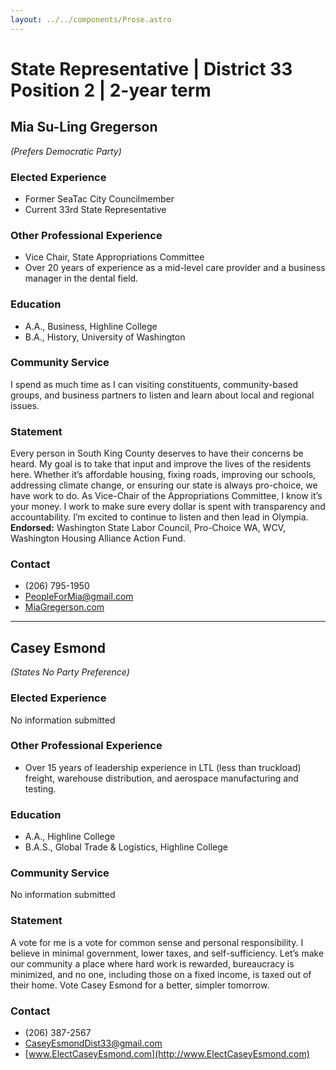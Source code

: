 ```yaml
---
layout: ../../components/Prose.astro
---
```


# State Representative | District 33 Position 2 | 2-year term

## Mia Su-Ling Gregerson  
*(Prefers Democratic Party)*

### Elected Experience  
- Former SeaTac City Councilmember  
- Current 33rd State Representative  

### Other Professional Experience  
- Vice Chair, State Appropriations Committee  
- Over 20 years of experience as a mid-level care provider and a business manager in the dental field.  

### Education  
- A.A., Business, Highline College  
- B.A., History, University of Washington  

### Community Service  
I spend as much time as I can visiting constituents, community-based groups, and business partners to listen and learn about local and regional issues.  

### Statement  
Every person in South King County deserves to have their concerns be heard. My goal is to take that input and improve the lives of the residents here. Whether it’s affordable housing, fixing roads, improving our schools, addressing climate change, or ensuring our state is always pro-choice, we have work to do. As Vice-Chair of the Appropriations Committee, I know it’s your money. I work to make sure every dollar is spent with transparency and accountability. I’m excited to continue to listen and then lead in Olympia.  
**Endorsed:** Washington State Labor Council, Pro-Choice WA, WCV, Washington Housing Alliance Action Fund.  

### Contact  
- (206) 795-1950  
- PeopleForMia@gmail.com  
- [MiaGregerson.com](http://MiaGregerson.com)  

---  

## Casey Esmond  
*(States No Party Preference)*

### Elected Experience  
No information submitted  

### Other Professional Experience  
- Over 15 years of leadership experience in LTL (less than truckload) freight, warehouse distribution, and aerospace manufacturing and testing.  

### Education  
- A.A., Highline College  
- B.A.S., Global Trade & Logistics, Highline College  

### Community Service  
No information submitted  

### Statement  
A vote for me is a vote for common sense and personal responsibility. I believe in minimal government, lower taxes, and self-sufficiency. Let’s make our community a place where hard work is rewarded, bureaucracy is minimized, and no one, including those on a fixed income, is taxed out of their home. Vote Casey Esmond for a better, simpler tomorrow.  

### Contact  
- (206) 387-2567  
- CaseyEsmondDist33@gmail.com  
- [www.ElectCaseyEsmond.com](http://www.ElectCaseyEsmond.com)  


